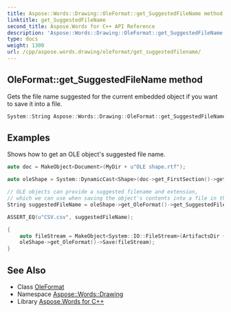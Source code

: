 ```yaml
---
title: Aspose::Words::Drawing::OleFormat::get_SuggestedFileName method
linktitle: get_SuggestedFileName
second_title: Aspose.Words for C++ API Reference
description: 'Aspose::Words::Drawing::OleFormat::get_SuggestedFileName method. Gets the file name suggested for the current embedded object if you want to save it into a file in C++.'
type: docs
weight: 1300
url: /cpp/aspose.words.drawing/oleformat/get_suggestedfilename/
---
```

## OleFormat::get_SuggestedFileName method


Gets the file name suggested for the current embedded object if you want to save it into a file.

```cpp
System::String Aspose::Words::Drawing::OleFormat::get_SuggestedFileName()
```


## Examples



Shows how to get an OLE object's suggested file name. 
```cpp
auto doc = MakeObject<Document>(MyDir + u"OLE shape.rtf");

auto oleShape = System::DynamicCast<Shape>(doc->get_FirstSection()->get_Body()->GetChild(NodeType::Shape, 0, true));

// OLE objects can provide a suggested filename and extension,
// which we can use when saving the object's contents into a file in the local file system.
String suggestedFileName = oleShape->get_OleFormat()->get_SuggestedFileName();

ASSERT_EQ(u"CSV.csv", suggestedFileName);

{
    auto fileStream = MakeObject<System::IO::FileStream>(ArtifactsDir + suggestedFileName, System::IO::FileMode::Create);
    oleShape->get_OleFormat()->Save(fileStream);
}
```

## See Also

* Class [OleFormat](../)
* Namespace [Aspose::Words::Drawing](../../)
* Library [Aspose.Words for C++](../../../)
